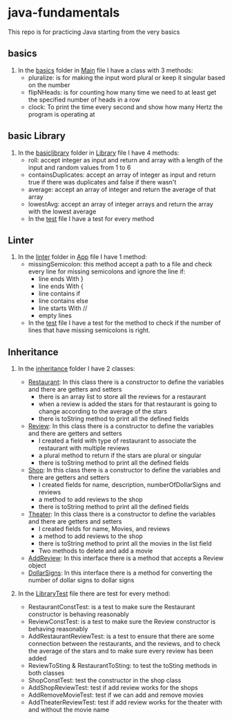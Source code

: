 # java-fundamentals

This repo is for practicing Java starting from the very basics

## basics

1. In the [basics](basics) folder in [Main](basics/Main.java) file I have a class with 3 methods:
   - pluralize: is for making the input word plural or keep it singular based on the number
   - flipNHeads: is for counting how many time we need to at least get the specified number of heads in a row
   - clock: To print the time every second and show how many Hertz the program is operating at
    
## basic Library

1. In the [basiclibrary](basiclibrary) folder in [Library](basiclibrary/lib/src/main/java/basiclibrary/Library.java) file I have 4 methods:
   - roll: accept integer as input and return and array with a length of the input and random values from 1 to 6
   - containsDuplicates: accept an array of integer as input and return true if there was duplicates and false if there wasn't
   - average: accept an array of integer and return the average of that array
   - lowestAvg: accept an array of integer arrays and return the array with the lowest average
   - In the [test](basiclibrary/lib/src/test/java/basiclibrary/LibraryTest.java) file I have a test for every method
    
## Linter
1. In the [linter](linter/app/src/main/java/linter) folder in [App](linter/app/src/main/java/linter/App.java) file I have 1 method:
   - missingSemicolon: this method accept a path to a file and check every line for missing semicolons and ignore the line if:
     - line ends With }
     - line ends With {
     - line contains if
     - line contains else
     - line starts With //
     - empty lines
   - In the [test](linter/app/src/test/java/linter/AppTest.java) file I have a test for the method to check if the number of lines that have missing semicolons is right.

## Inheritance

1. In the [inheritance](inheritance/lib/src/main/java/inheritance) folder I have 2 classes:
    - [Restaurant](inheritance/lib/src/main/java/inheritance/Restaurant.java): In this class there is a constructor to define the variables and there are getters and setters 
        - there is an array list to store all the reviews for a restaurant
        - when a review is added the stars for that restaurant is going to change according to the average of the stars
        - there is toString method to print all the defined fields
    - [Review](inheritance/lib/src/main/java/inheritance/Review.java): In this class there is a constructor to define the variables and there are getters and setters
        - I created a field with type of restaurant to associate the restaurant with multiple reviews
        - a plural method to return if the stars are plural or singular
        - there is toString method to print all the defined fields
    - [Shop](inheritance/lib/src/main/java/inheritance/Shop.java): In this class there is a constructor to define the variables and there are getters and setters
        - I created fields for name, description, numberOfDollarSigns and reviews
        - a method to add reviews to the shop
        - there is toString method to print all the defined fields
   - [Theater](inheritance/lib/src/main/java/inheritance/Theater.java): In this class there is a constructor to define the variables and there are getters and setters
       - I created fields for name, Movies, and reviews
       - a method to add reviews to the shop
       - there is toString method to print all the movies in the list field
       - Two methods to delete and add a movie
   - [AddReview](inheritance/lib/src/main/java/inheritance/AddReview.java): In this interface there is a method that accepts a Review object
   - [DollarSigns](inheritance/lib/src/main/java/inheritance/DollarSigns.java): In this interface there is a method for converting the number of dollar signs to dollar signs
    
1. In the [LibraryTest](inheritance/lib/src/test/java/inheritance/LibraryTest.java) file there are test for every method:
    - RestaurantConstTest: is a test to make sure the Restaurant constructor is behaving reasonably
    - ReviewConstTest: is a test to make sure the Review constructor is behaving reasonably
    - AddRestaurantReviewTest: is a test to ensure that there are some connection between the restaurants, and the reviews, and to check the average of the stars and to make sure every review has been added
    - ReviewToSting & RestaurantToSting: to test the toSting methods in both classes
    - ShopConstTest: test the constructor in the shop class
    - AddShopReviewTest: test if add review works for the shops
    - AddRemoveMovieTest: test if we can add and remove movies
    - AddTheaterReviewTest: test if add review works for the theater with and without the movie name